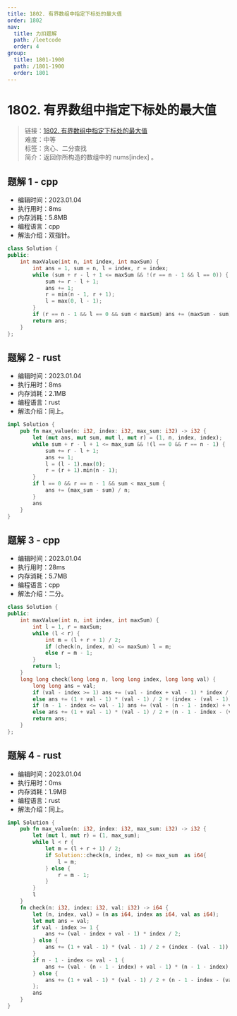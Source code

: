 ```yaml
---
title: 1802. 有界数组中指定下标处的最大值
order: 1802
nav:
  title: 力扣题解
  path: /leetcode
  order: 4
group:
  title: 1801-1900
  path: /1801-1900
  order: 1801
---
```


# 1802. 有界数组中指定下标处的最大值
    
> 链接：[1802. 有界数组中指定下标处的最大值](https://leetcode.cn/problems/maximum-value-at-a-given-index-in-a-bounded-array/)  
> 难度：中等  
> 标签：贪心、二分查找  
> 简介：返回你所构造的数组中的 nums[index] 。
      
## 题解 1 - cpp
- 编辑时间：2023.01.04
- 执行用时：8ms
- 内存消耗：5.8MB
- 编程语言：cpp
- 解法介绍：双指针。
```cpp
class Solution {
public:
    int maxValue(int n, int index, int maxSum) {
        int ans = 1, sum = n, l = index, r = index;
        while (sum + r - l + 1 <= maxSum && !(r == n - 1 && l == 0)) {
            sum += r - l + 1;
            ans += 1;
            r = min(n - 1, r + 1);
            l = max(0, l - 1);
        }
        if (r == n - 1 && l == 0 && sum < maxSum) ans += (maxSum - sum) / n;
        return ans;
    }
};
```

## 题解 2 - rust
- 编辑时间：2023.01.04
- 执行用时：8ms
- 内存消耗：2.1MB
- 编程语言：rust
- 解法介绍：同上。
```rust
impl Solution {
    pub fn max_value(n: i32, index: i32, max_sum: i32) -> i32 {
        let (mut ans, mut sum, mut l, mut r) = (1, n, index, index);
        while sum + r - l + 1 <= max_sum && !(l == 0 && r == n - 1) {
            sum += r - l + 1;
            ans += 1;
            l = (l - 1).max(0);
            r = (r + 1).min(n - 1);
        }
        if l == 0 && r == n - 1 && sum < max_sum {
            ans += (max_sum - sum) / n;
        }
        ans
    }
}
```

## 题解 3 - cpp
- 编辑时间：2023.01.04
- 执行用时：28ms
- 内存消耗：5.7MB
- 编程语言：cpp
- 解法介绍：二分。
```cpp
class Solution {
public:
    int maxValue(int n, int index, int maxSum) {
        int l = 1, r = maxSum;
        while (l < r) {
            int m = (l + r + 1) / 2;
            if (check(n, index, m) <= maxSum) l = m;
            else r = m - 1;
        }
        return l;
    }
    long long check(long long n, long long index, long long val) {
        long long ans = val;
        if (val - index >= 1) ans += (val - index + val - 1) * index / 2;
        else ans += (1 + val - 1) * (val - 1) / 2 + (index - (val - 1));
        if (n - 1 - index <= val - 1) ans += (val - (n - 1 - index) + val - 1) * (n - 1 - index) / 2;
        else ans += (1 + val - 1) * (val - 1) / 2 + (n - 1 - index - (val - 1));
        return ans;
    }
};
```

## 题解 4 - rust
- 编辑时间：2023.01.04
- 执行用时：0ms
- 内存消耗：1.9MB
- 编程语言：rust
- 解法介绍：同上。
```rust
impl Solution {
    pub fn max_value(n: i32, index: i32, max_sum: i32) -> i32 {
        let (mut l, mut r) = (1, max_sum);
        while l < r {
            let m = (l + r + 1) / 2;
            if Solution::check(n, index, m) <= max_sum  as i64{
                l = m;
            } else {
                r = m - 1;
            }
        }
        l
    }
    fn check(n: i32, index: i32, val: i32) -> i64 {
        let (n, index, val) = (n as i64, index as i64, val as i64);
        let mut ans = val;
        if val - index >= 1 {
            ans += (val - index + val - 1) * index / 2;
        } else {
            ans += (1 + val - 1) * (val - 1) / 2 + (index - (val - 1));
        }
        if n - 1 - index <= val - 1 {
            ans += (val - (n - 1 - index) + val - 1) * (n - 1 - index) / 2;
        } else {
            ans += (1 + val - 1) * (val - 1) / 2 + (n - 1 - index - (val - 1));
        };
        ans
    }
}
```

      